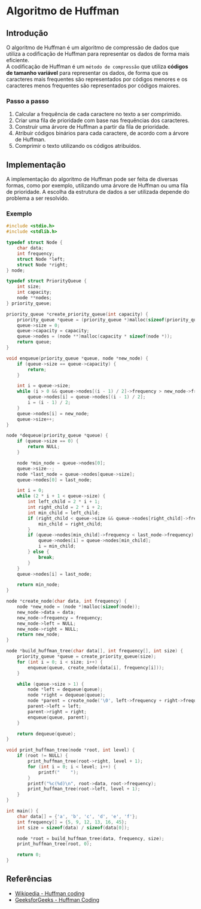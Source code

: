 # Algoritmo de Huffman

## Introdução

O algoritmo de Huffman é um algoritmo de compressão de dados que utiliza a codificação de Huffman para representar os dados de forma mais eficiente.  
A codificação de Huffman é um `método de compressão` que utiliza **códigos de tamanho variável** para representar os dados, de forma que os caracteres mais frequentes são representados por códigos menores e os caracteres menos frequentes são representados por códigos maiores.

### Passo a passo

1. Calcular a frequência de cada caractere no texto a ser comprimido.
2. Criar uma fila de prioridade com base nas frequências dos caracteres.
3. Construir uma árvore de Huffman a partir da fila de prioridade.
4. Atribuir códigos binários para cada caractere, de acordo com a árvore de Huffman.
5. Comprimir o texto utilizando os códigos atribuídos.

## Implementação

A implementação do algoritmo de Huffman pode ser feita de diversas formas, como por exemplo, utilizando uma árvore de Huffman ou uma fila de prioridade. A escolha da estrutura de dados a ser utilizada depende do problema a ser resolvido.

### Exemplo

```c
#include <stdio.h>
#include <stdlib.h>

typedef struct Node {
    char data;
    int frequency;
    struct Node *left;
    struct Node *right;
} node;

typedef struct PriorityQueue {
    int size;
    int capacity;
    node **nodes;
} priority_queue;

priority_queue *create_priority_queue(int capacity) {
    priority_queue *queue = (priority_queue *)malloc(sizeof(priority_queue));
    queue->size = 0;
    queue->capacity = capacity;
    queue->nodes = (node **)malloc(capacity * sizeof(node *));
    return queue;
}

void enqueue(priority_queue *queue, node *new_node) {
    if (queue->size == queue->capacity) {
        return;
    }

    int i = queue->size;
    while (i > 0 && queue->nodes[(i - 1) / 2]->frequency > new_node->frequency) {
        queue->nodes[i] = queue->nodes[(i - 1) / 2];
        i = (i - 1) / 2;
    }
    queue->nodes[i] = new_node;
    queue->size++;
}

node *dequeue(priority_queue *queue) {
    if (queue->size == 0) {
        return NULL;
    }

    node *min_node = queue->nodes[0];
    queue->size--;
    node *last_node = queue->nodes[queue->size];
    queue->nodes[0] = last_node;

    int i = 0;
    while (2 * i + 1 < queue->size) {
        int left_child = 2 * i + 1;
        int right_child = 2 * i + 2;
        int min_child = left_child;
        if (right_child < queue->size && queue->nodes[right_child]->frequency < queue->nodes[left_child]->frequency) {
            min_child = right_child;
        }
        if (queue->nodes[min_child]->frequency < last_node->frequency) {
            queue->nodes[i] = queue->nodes[min_child];
            i = min_child;
        } else {
            break;
        }
    }
    queue->nodes[i] = last_node;

    return min_node;
}

node *create_node(char data, int frequency) {
    node *new_node = (node *)malloc(sizeof(node));
    new_node->data = data;
    new_node->frequency = frequency;
    new_node->left = NULL;
    new_node->right = NULL;
    return new_node;
}

node *build_huffman_tree(char data[], int frequency[], int size) {
    priority_queue *queue = create_priority_queue(size);
    for (int i = 0; i < size; i++) {
        enqueue(queue, create_node(data[i], frequency[i]));
    }

    while (queue->size > 1) {
        node *left = dequeue(queue);
        node *right = dequeue(queue);
        node *parent = create_node('\0', left->frequency + right->frequency);
        parent->left = left;
        parent->right = right;
        enqueue(queue, parent);
    }

    return dequeue(queue);
}

void print_huffman_tree(node *root, int level) {
    if (root != NULL) {
        print_huffman_tree(root->right, level + 1);
        for (int i = 0; i < level; i++) {
            printf("    ");
        }
        printf("%c(%d)\n", root->data, root->frequency);
        print_huffman_tree(root->left, level + 1);
    }
}

int main() {
    char data[] = {'a', 'b', 'c', 'd', 'e', 'f'};
    int frequency[] = {5, 9, 12, 13, 16, 45};
    int size = sizeof(data) / sizeof(data[0]);

    node *root = build_huffman_tree(data, frequency, size);
    print_huffman_tree(root, 0);

    return 0;
}
```

## Referências

- [Wikipedia - Huffman coding](https://en.wikipedia.org/wiki/Huffman_coding)
- [GeeksforGeeks - Huffman Coding](https://www.geeksforgeeks.org/huffman-coding-greedy-algo-3/)
